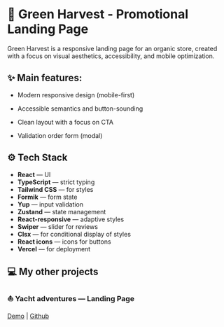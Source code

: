 # 🌿 Green Harvest - Promotional Landing Page
Green Harvest is a responsive landing page for an organic store, created with a focus on visual aesthetics, accessibility, and mobile optimization.

## ✨ Main features:
- Modern responsive design (mobile-first)

- Accessible semantics and button-sounding

- Clean layout with a focus on CTA

- Validation order form (modal)


## ⚙️ Tech Stack

- **React** — UI
- **TypeScript** — strict typing
- **Tailwind CSS** — for styles
- **Formik** — form state
- **Yup** — input validation
- **Zustand** — state management
- **React-responsive** — adaptive styles
- **Swiper** — slider for reviews
- **Clsx** — for conditional display of styles
- **React icons** — icons for buttons
- **Vercel** — for deployment

## 💻 My other projects

### ⛵️ Yacht adventures — Landing Page

[Demo](https://yachtjet-mu.vercel.app/) |
[Github](https://github.com/sofi-dobriak/yachtjet)